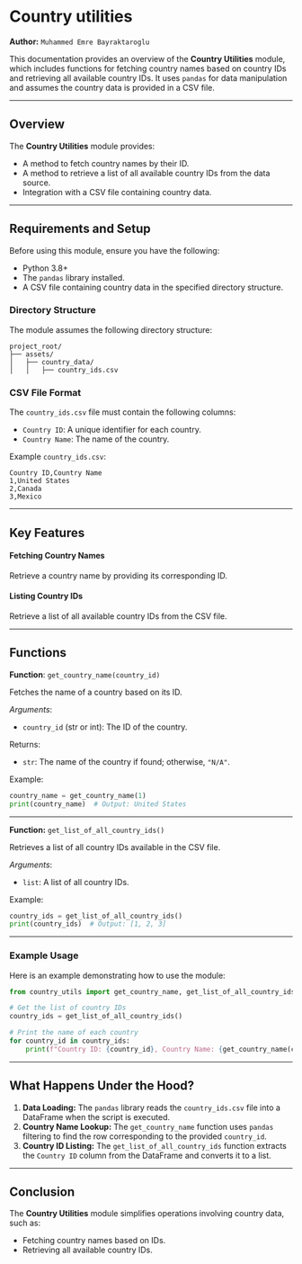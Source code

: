 # Country utilities

**Author:** `Muhammed Emre Bayraktaroglu`

This documentation provides an overview of the **Country Utilities** module, which includes functions for fetching country names based on country IDs and retrieving all available country IDs. It uses `pandas` for data manipulation and assumes the country data is provided in a CSV file.

---

## Overview

The **Country Utilities** module provides:
- A method to fetch country names by their ID.
- A method to retrieve a list of all available country IDs from the data source.
- Integration with a CSV file containing country data.

---

## Requirements and Setup

Before using this module, ensure you have the following:
- Python 3.8+
- The `pandas` library installed.
- A CSV file containing country data in the specified directory structure.

### Directory Structure

The module assumes the following directory structure:
```plaintext
project_root/
├── assets/
│   ├── country_data/
│   │   ├── country_ids.csv
```

### CSV File Format

The `country_ids.csv` file must contain the following columns:
- `Country ID`: A unique identifier for each country.
- `Country Name`: The name of the country.

Example `country_ids.csv`:
```plaintext
Country ID,Country Name
1,United States
2,Canada
3,Mexico
```

---



## Key Features

#### Fetching Country Names
Retrieve a country name by providing its corresponding ID.

#### Listing Country IDs
Retrieve a list of all available country IDs from the CSV file.

---

## Functions

**Function**: `get_country_name(country_id)`

Fetches the name of a country based on its ID.

*Arguments*:
- `country_id` (str or int): The ID of the country.

Returns:
- `str`: The name of the country if found; otherwise, `"N/A"`.

Example:
```python
country_name = get_country_name(1)
print(country_name)  # Output: United States
```

---

**Function:** `get_list_of_all_country_ids()`

Retrieves a list of all country IDs available in the CSV file.

*Arguments*:
- `list`: A list of all country IDs.

Example:
```python
country_ids = get_list_of_all_country_ids()
print(country_ids)  # Output: [1, 2, 3]
```

---

### Example Usage

Here is an example demonstrating how to use the module:
```python
from country_utils import get_country_name, get_list_of_all_country_ids

# Get the list of country IDs
country_ids = get_list_of_all_country_ids()

# Print the name of each country
for country_id in country_ids:
    print(f"Country ID: {country_id}, Country Name: {get_country_name(country_id)}")
```

---

## What Happens Under the Hood?

1. **Data Loading:** The `pandas` library reads the `country_ids.csv` file into a DataFrame when the script is executed.
2. **Country Name Lookup:** The `get_country_name` function uses `pandas` filtering to find the row corresponding to the provided `country_id`.
3. **Country ID Listing:** The `get_list_of_all_country_ids` function extracts the `Country ID` column from the DataFrame and converts it to a list.

---

## Conclusion

The **Country Utilities** module simplifies operations involving country data, such as:
- Fetching country names based on IDs.
- Retrieving all available country IDs.
